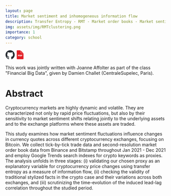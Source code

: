 ```yaml
---
layout: page
title: Market sentiment and inhomogeneous information flow
description: Transfer Entropy - RMT - Market order books - Market sentiment
img: assets/img/RMTclustering.png
importance: 1
category: school
---
```


<a href="https://github.com/jpradov/Financial-big-data" style="display:inline-block;">
  <img src="/assets/img/github-mark.png" alt="GitHub Repository" width="30" height="30" style="filter: invert(0);">
</a>
<a href="/assets/pdf/FinBigData_PradoAffolter.pdf" style="display:inline-block;">
  <img src="/assets/img/pdf-icon.png" alt="Report PDF" width="30" height="30" style="filter: invert(0);">
</a>

<script>
  // Detect if night mode is active and switch icons to white version if true
  (function() {
    const nightMode = window.matchMedia && window.matchMedia('(prefers-color-scheme: dark)').matches;
    if (nightMode) {
      document.querySelectorAll('img[alt="GitHub Repository"]').forEach(img => {
        img.src = '/assets/img/github-mark-white.png';
      });
      document.querySelectorAll('img[alt="Report PDF"]').forEach(img => {
        img.src = '/assets/img/pdf-icon.png';
      });
    }
  })();
</script>

This work was jointly written with Joanne Affolter as part of the class "Financial Big Data", given by Damien Challet (CentraleSupelec, Paris).

# Abstract

Cryptocurrency markets are highly dynamic and volatile. They are characterized not only by rapid price fluctuations, but also by their sensitivity to market sentiment shifts relating jointly to the underlying assets and to the exchange platforms where these assets are traded.

This study examines how market sentiment fluctuations influence changes in currency quotes across different cryptocurrency exchanges, focusing on Bitcoin. We collect tick-by-tick trade data and second-resolution market order book data from Binance and Bitstamp throughout Jan 2021 - Dec 2021 and employ Google Trends search indexes for crypto keywords as proxies. The analysis unfolds in three stages: (i) validating our chosen proxy as an explanatory variable for cryptocurrency price changes using transfer entropy as a measure of information flow, (ii) checking the validity of traditional stylized facts in the crypto case and their variations across both exchanges, and (iii) scrutinizing the time-evolution of the induced lead-lag correlation throughout the studied period.

